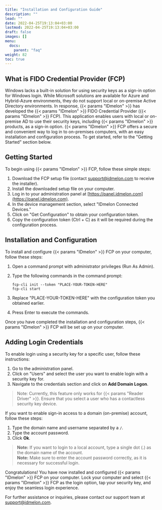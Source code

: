 ```yaml
---
title: "Installation and Configuration Guide"
description: ""
lead: ""
date: 2022-04-25T19:13:04+03:00
lastmod: 2022-04-25T19:13:04+03:00
draft: false
images: []
menu:
  docs:
    parent: "faq"
weight: 82
toc: true
---
```


## What is FIDO Credential Provider (FCP)

Windows lacks a built-in solution for using security keys as a sign-in option for Windows login. While Microsoft solutions are available for Azure and Hybrid-Azure environments, they do not support local or on-premise Active Directory environments. In response, {{< params "IDmelon" >}} has developed the {{< params "IDmelon" >}} FIDO Credential Provider ({{< params "IDmelon" >}} FCP). This application enables users with local or on-premise AD to use their security keys, including {{< params "IDmelon" >}} products, as a sign-in option. {{< params "IDmelon" >}} FCP offers a secure and convenient way to log in to on-premises computers, with an easy installation and configuration process. To get started, refer to the "Getting Started" section below.

## Getting Started

To begin using {{< params "IDmelon" >}} FCP, follow these simple steps:

1. Download the FCP setup file (contact support@idmelon.com to receive the installer).
2. Install the downloaded setup file on your computer.
3. Log in to your administration panel at [https://panel.idmelon.com](https://panel.idmelon.com).
4. In the device management section, select "IDmelon Connected Devices."
5. Click on "Get Configuration" to obtain your configuration token.
6. Copy the configuration token (Ctrl + C) as it will be required during the configuration process.

## Installation and Configuration

To install and configure {{< params "IDmelon" >}} FCP on your computer, follow these steps:

1. Open a command prompt with administrator privileges (Run As Admin).
2. Type the following commands in the command prompt:

   ```commandline
   fcp-cli init --token "PLACE-YOUR-TOKEN-HERE"
   fcp-cli start
   ```

3. Replace "PLACE-YOUR-TOKEN-HERE" with the configuration token you obtained earlier.
4. Press Enter to execute the commands.

Once you have completed the installation and configuration steps, {{< params "IDmelon" >}} FCP will be set up on your computer.

## Adding Login Credentials

To enable login using a security key for a specific user, follow these instructions:

1. Go to the administration panel.
2. Click on "Users" and select the user you want to enable login with a security key for.
3. Navigate to the credentials section and click on **Add Domain Logon**.

> Note: Currently, this feature only works for {{< params "Reader Driver" >}}. Ensure that you select a user who has a contactless security key device.

If you want to enable sign-in access to a domain (on-premise) account, follow these steps:

1. Type the domain name and username separated by a `/`.
2. Type the account password.
3. Click **Ok**.

> **Note:** If you want to login to a local account, type a single dot (.) as the domain name of the account.\
> **Note:** Make sure to enter the account password correctly, as it is necessary for successful login.

Congratulations! You have now installed and configured {{< params "IDmelon" >}} FCP on your computer. Lock your computer and select {{< params "IDmelon" >}} FCP as the login option, tap your security key, and enjoy the seamless login experience.

For further assistance or inquiries, please contact our support team at support@idmelon.com.
